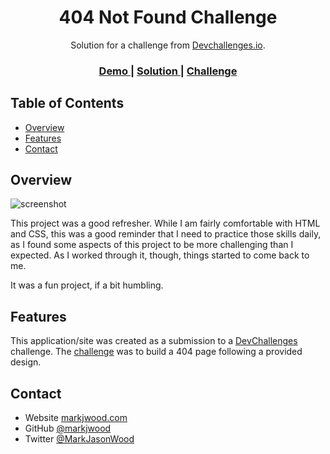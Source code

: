 <!-- Please update value in the {}  -->

<h1 align="center">404 Not Found Challenge</h1>

<div align="center">
   Solution for a challenge from  <a href="http://devchallenges.io" target="_blank">Devchallenges.io</a>.
</div>

<div align="center">
  <h3>
    <a href="https://determined-mclean-674dcc.netlify.app/">
      Demo
    </a>
    <span> | </span>
    <a href="https://github.com/markjwood/devchallenges_404-page">
      Solution
    </a>
    <span> | </span>
    <a href="https://devchallenges.io/challenges/wBunSb7FPrIepJZAg0sY">
      Challenge
    </a>
  </h3>
</div>

<!-- TABLE OF CONTENTS -->

## Table of Contents

- [Overview](#overview)
- [Features](#features)
- [Contact](#contact)

<!-- OVERVIEW -->

## Overview

![screenshot](https://user-images.githubusercontent.com/16707738/92399059-5716eb00-f132-11ea-8b14-bcacdc8ec97b.png)

This project was a good refresher. While I am fairly comfortable with HTML and CSS, this was a good reminder that I need to practice those skills daily, as I found some aspects of this project to be more challenging than I expected. As I worked through it, though, things started to come back to me.

It was a fun project, if a bit humbling.

## Features

This application/site was created as a submission to a [DevChallenges](https://devchallenges.io/challenges) challenge. The [challenge](https://devchallenges.io/challenges/wBunSb7FPrIepJZAg0sY) was to build a 404 page following a provided design.

## Contact

- Website [markjwood.com](https://markjwood.com)
- GitHub [@markjwood](https://github.com/markjwood)
- Twitter [@MarkJasonWood](https://twitter.com/MarkJasonWood)
